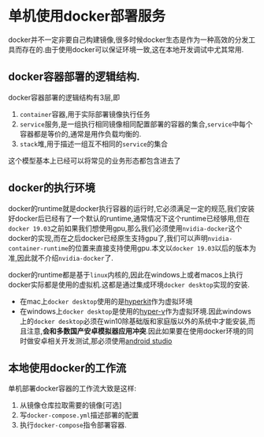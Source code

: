 # 单机使用docker部署服务

docker并不一定非要自己构建镜像,很多时候docker生态是作为一种高效的分发工具而存在的.由于使用docker可以保证环境一致,这在本地开发调试中尤其常用.

## docker容器部署的逻辑结构.

docker容器部署的逻辑结构有3层,即

1. `container`容器,用于实际部署镜像执行任务
2. `service`服务,是一组执行相同镜像相同配置部署的容器的集合,`service`中每个容器都是等价的,通常是用作负载均衡的.
3. `stack`堆,用于描述一组互不相同的`service`的集合

这个模型基本上已经可以将常见的业务形态都包含进去了

## docker的执行环境

docker的runtime就是docker执行容器的运行时,它必须满足一定的规范,我们安装好docker后已经有了一个默认的runtime,通常情况下这个runtime已经够用,但在`docker 19.03`之前如果我们想使用gpu,那么我们必须使用`nvidia-docker`这个docker的实现,而在之后docker已经原生支持gpu了,我们可以声明`nvidia-container-runtime`的位置来直接支持使用gpu.本文以`docker 19.03`以后的版本为准,因此就不介绍`nvidia-docker`了.

docker的runtime都是基于`linux`内核的,因此在windows上或者macos上执行docker实际都是使用的虚拟机.这都是通过集成环境`docker desktop`实现的安装.

+ 在mac上`docker desktop`使用的是[hyperkit](https://github.com/moby/hyperkit)作为虚拟环境
+ 在windows上`docker desktop`是使用的[hyper-v](https://docs.microsoft.com/en-us/virtualization/hyper-v-on-windows/quick-start/enable-hyper-v)作为虚拟环境.因此windows上的`docker desktop`必须在win10除基础版和家庭版以外的系统中才能安装,而且注意,**会和多数国产安卓模拟器应用冲突**.因此如果要在使用docker环境的同时做安卓相关开发测试,那必须使用[android studio](https://developer.android.google.cn/studio/)

## 本地使用docker的工作流

单机部署docker容器的工作流大致是这样:

1. 从镜像仓库拉取需要的镜像[可选]
2. 写`docker-compose.yml`描述部署的配置
3. 执行`docker-compose`指令部署容器.

